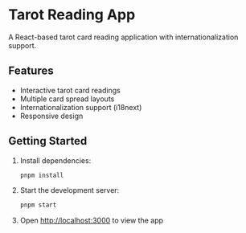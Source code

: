 # Tarot Reading App

A React-based tarot card reading application with internationalization support.

## Features

- Interactive tarot card readings
- Multiple card spread layouts
- Internationalization support (i18next)
- Responsive design

## Getting Started

1. Install dependencies:

   ```bash
   pnpm install
   ```

2. Start the development server:

   ```bash
   pnpm start
   ```

3. Open [http://localhost:3000](http://localhost:3000) to view the app
